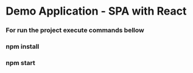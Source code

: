 # Demo Application - SPA with React
### For run the project execute commands bellow
### npm install
### npm start



